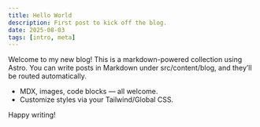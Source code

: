 ```yaml
---
title: Hello World
description: First post to kick off the blog.
date: 2025-08-03
tags: [intro, meta]
---
```


Welcome to my new blog! This is a markdown-powered collection using Astro.
You can write posts in Markdown under src/content/blog, and they’ll be routed automatically.

- MDX, images, code blocks — all welcome.
- Customize styles via your Tailwind/Global CSS.

Happy writing!
